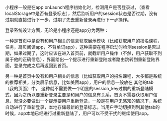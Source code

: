 小程序一般是在app onLaunch程序初始化时，检测用户是否登录过，（查看localStorage中是否有登录标志），然后监听用户的session状态是否过期，没有过期就直接进行下一步，过期了先去重新登录再进行下一步操作。



登录系统设计方面，无论是小程序还是app分为两种：



一种是首页中是否有和用户相关的信息获取展示模块（比如获取用户的报名课程，任务，扇贝阅读app，不背单词app），这种需要在程序启动时检测session是否过期，如果过期了，这时应该在进入首页前，就截断用户操作（不然，用户获取不到属于他的正确信息），界面给出一个提示进行重新登陆或者路由跳转到重新登陆界面，登录完成之后再返回到首页。



另一种是首页中没有和用户相关的信息（比如获取用户的报名课程，大多都是系统的推荐相关，分类展示信息，比如美团app），用户的信息一般放在 其他的tab（我的页面）中， 这种就不需要做一个明显的session_key过期的重新登陆模式，因为之所以要重新登录主要是和用户的信息有关系，首页不需要获取用户信息，就没必要做出一个提示要用户重新登录，一般是在用户无感知的情况下，系统自动进行了重新登录，本地存储最新的登录标志。当用户手动切换到到其他tab的时候，app本地已经进行过重新登陆了，用户可以不受干扰的继续使用app。